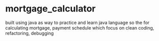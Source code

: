 # mortgage_calculator
built using java as way to practice and learn java language so the for calculating mortgage, payment schedule which focus on clean coding, refactoring, debugging
